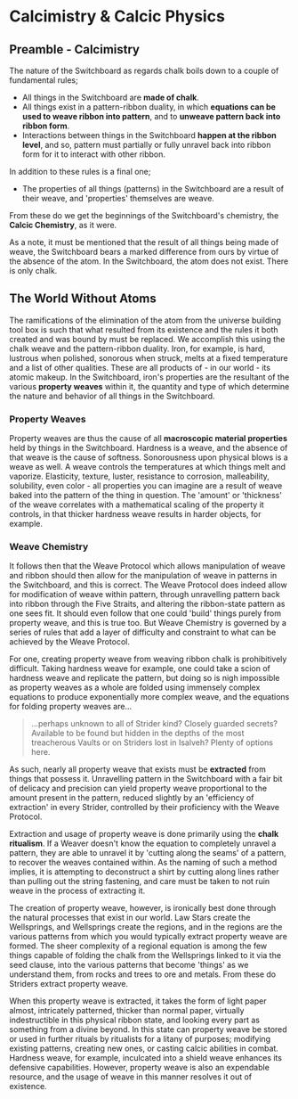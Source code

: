 # Calcimistry & Calcic Physics
## Preamble - Calcimistry
The nature of the Switchboard as regards chalk boils down to a couple of fundamental rules;

- All things in the Switchboard are **made of chalk**.
- All things exist in a pattern-ribbon duality, in which **equations can be used to weave ribbon into pattern**, and to **unweave pattern back into ribbon form**.
- Interactions between things in the Switchboard **happen at the ribbon level**, and so, pattern must partially or fully unravel back into ribbon form for it to interact with other ribbon.

In addition to these rules is a final one;

- The properties of all things (patterns) in the Switchboard are a result of their weave, and 'properties' themselves are weave.

From these do we get the beginnings of the Switchboard's chemistry, the **Calcic Chemistry**, as it were.

As a note, it must be mentioned that the result of all things being made of weave, the Switchboard bears a marked difference from ours by virtue of the absence of the atom. In the Switchboard, the atom does not exist. There is only chalk.

## The World Without Atoms 
The ramifications of the elimination of the atom from the universe building tool box is such that what resulted from its existence and the rules it both created and was bound by must be replaced. We accomplish this using the chalk weave and the pattern-ribbon duality. Iron, for example, is hard, lustrous when polished, sonorous when struck, melts at a fixed temperature and a list of other qualities. These are all products of - in our world - its atomic makeup. In the Switchboard, iron's properties are the resultant of the various **property weaves** within it, the quantity and type of which determine the nature and behavior of all things in the Switchboard.

### Property Weaves
Property weaves are thus the cause of all **macroscopic material properties** held by things in the Switchboard. Hardness is a weave, and the absence of that weave is the cause of softness. Sonorousness upon physical blows is a weave as well. A weave controls the temperatures at which things melt and vaporize. Elasticity, texture, luster, resistance to corrosion, malleability, solubility, even color - all properties you can imagine are a result of weave baked into the pattern of the thing in question. The 'amount' or 'thickness' of the weave correlates with a mathematical scaling of the property it controls, in that thicker hardness weave results in harder objects, for example.

### Weave Chemistry
It follows then that the Weave Protocol which allows manipulation of weave and ribbon should then allow for the manipulation of weave in patterns in the Switchboard, and this is correct. The Weave Protocol does indeed allow for modification of weave within pattern, through unravelling pattern back into ribbon through the Five Straits, and altering the ribbon-state pattern as one sees fit. It should even follow that one could 'build' things purely from property weave, and this is true too. But Weave Chemistry is governed by a series of rules that add a layer of difficulty and constraint to what can be achieved by the Weave Protocol.

For one, creating property weave from weaving ribbon chalk is prohibitively difficult. Taking hardness weave for example, one could take a scion of hardness weave and replicate the pattern, but doing so is nigh impossible as property weaves as a whole are folded using immensely complex equations to produce exponentially more complex weave, and the equations for folding property weaves are...

>...perhaps unknown to all of Strider kind? Closely guarded secrets? Available to be found but hidden in the depths of the most treacherous Vaults or on Striders lost in Isalveh? Plenty of options here.

As such, nearly all property weave that exists must be **extracted** from things that possess it. Unravelling pattern in the Switchboard with a fair bit of delicacy and precision can yield property weave proportional to the amount present in the pattern, reduced slightly by an 'efficiency of extraction' in every Strider, controlled by their proficiency with the Weave Protocol.

Extraction and usage of property weave is done primarily using the **chalk ritualism**. If a Weaver doesn't know the equation to completely unravel a pattern, they are able to unravel it by 'cutting along the seams' of a pattern, to recover the weaves contained within. As the naming of such a method implies, it is attempting to deconstruct a shirt by cutting along lines rather than pulling out the string fastening, and care must be taken to not ruin weave in the process of extracting it.

The creation of property weave, however, is ironically best done through the natural processes that exist in our world. Law Stars create the Wellsprings, and Wellsprings create the regions, and in the regions are the various patterns from which you would typically extract property weave are formed. The sheer complexity of a regional equation is among the few things capable of folding the chalk from the Wellsprings linked to it via the seed clause, into the various patterns that become 'things' as we understand them, from rocks and trees to ore and metals. From these do Striders extract property weave.

When this property weave is extracted, it takes the form of light paper almost, intricately patterned, thicker than normal paper, virtually indestructible in this physical ribbon state, and looking every part as something from a divine beyond. In this state can property weave be stored or used in further rituals by ritualists for a litany of purposes; modifying existing patterns, creating new ones, or casting calcic abilities in combat. Hardness weave, for example, inculcated into a shield weave enhances its defensive capabilities. However, property weave is also an expendable resource, and the usage of weave in this manner resolves it out of existence.